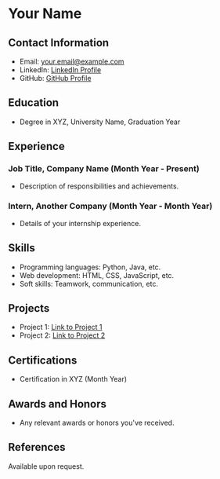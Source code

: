 # Your Name
## Contact Information
- Email: your.email@example.com
- LinkedIn: [LinkedIn Profile](https://www.linkedin.com/in/nirav-motivaras)
- GitHub: [GitHub Profile](https://github.com/nirav9252)

## Education
- Degree in XYZ, University Name, Graduation Year

## Experience
### Job Title, Company Name (Month Year - Present)
- Description of responsibilities and achievements.

### Intern, Another Company (Month Year - Month Year)
- Details of your internship experience.

## Skills
- Programming languages: Python, Java, etc.
- Web development: HTML, CSS, JavaScript, etc.
- Soft skills: Teamwork, communication, etc.

## Projects
- Project 1: [Link to Project 1](https://github.com/yourusername/project1)
- Project 2: [Link to Project 2](https://github.com/yourusername/project2)

## Certifications
- Certification in XYZ (Month Year)

## Awards and Honors
- Any relevant awards or honors you've received.

## References
Available upon request.
